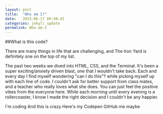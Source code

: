 ```yaml
---
layout: post
title:  "Who am I?"
date:   2015-06-17 09:48:42
categories: jekyll update
permalink: Who-am-I
---
```


##What is this code?  

There are many things in life that are
challenging, and The Iron Yard is definitely one on the top of my list.


The past two weeks we dived into HTML, CSS, and the Terminal.
It's been a super exciting/anxiety driven blast, one that I wouldn't take back.
Each and every day I find myself wondering "can I do this"? while picking
myself up with each line of code.
I couldn't ask for better support from class mates, and a teacher
who really loves what she does. You can just feel the positive vibes
from the everyone here. While each morning until every evening is a
rollercoaster, I know I made the right decision and I couldn't be any happier.

I'm coding
And this is crazy
Here's my Codepen
GitHub me maybe



